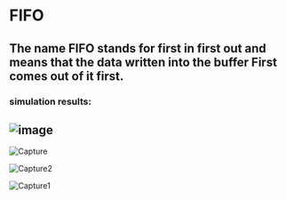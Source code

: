 # FIFO

## The name FIFO stands for first in first out and means that the data written into the buffer First comes out of it first.

### simulation results:
![image](https://user-images.githubusercontent.com/108411357/219950396-e05fae4c-e3db-4d2c-ab45-1aeb34f24022.png)
-------

![Capture](https://user-images.githubusercontent.com/108411357/219950215-27365593-c3ca-436b-909c-4404739a4169.PNG)

![Capture2](https://user-images.githubusercontent.com/108411357/219950212-1eefd8cf-ae12-41b8-a2b7-1af75728637b.PNG)

![Capture1](https://user-images.githubusercontent.com/108411357/219950211-1901233b-6dc0-41ef-a5d5-548a8f2588c9.PNG)
